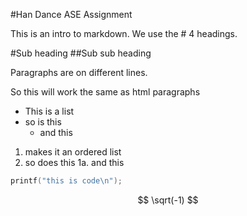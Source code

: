 #Han Dance ASE Assignment 

This is an intro to markdown. We use the # 4 headings.

#Sub heading
##Sub sub heading

Paragraphs are on different lines.

So this will work the same as html paragraphs

- This is a list
- so is this
  - and this

1. makes it an ordered list
1. so does this
1a. and this

```C++
printf("this is code\n");
```

$$
\sqrt(-1)
$$